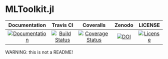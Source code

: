 # MLToolkit.jl

| Documentation | Travis CI | Coveralls | Zenodo | LICENSE |
| :-: | :-: | :-: | :-: | :-: |
| [![Documentation](https://img.shields.io/badge/documentation-dev-blue.svg)](https://xukai92.github.io/MLToolkit.jl/dev/) | [![Build Status](https://travis-ci.org/xukai92/MLToolkit.jl.svg?branch=master)](https://travis-ci.org/xukai92/MLToolkit.jl) | [![Coverage Status](https://coveralls.io/repos/github/xukai92/MLToolkit.jl/badge.svg?branch=master)](https://coveralls.io/github/xukai92/MLToolkit.jl?branch=master) | [![DOI](https://zenodo.org/badge/163635161.svg)](https://zenodo.org/badge/latestdoi/163635161) | [![License](https://img.shields.io/badge/license-MIT-blue.svg)](https://github.com/xukai92/MLToolkit.jl/blob/master/LICENSE) |

WARNING: this is not a README!
